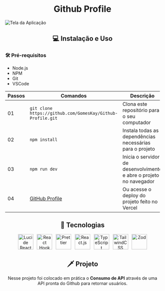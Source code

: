 <h1 align="center">Github Profile</h1>

<img src="https://github.com/user-attachments/assets/b768ca4f-0a3b-403e-b1e7-c683ba537414" alt="Tela da Aplicação" />

<h2 align="center">💻 Instalação e Uso</h2>

### 🛠️ Pré-requisitos
 - Node.js
 - NPM
 - Git
 - VSCode

  | Passos | Comandos | Descrição |
  | --- | --- | --- |
  | 01 | `git clone https://github.com/GomesKay/Github-Profile.git` | Clona este repositório para o seu computador |
  | 02 | `npm install` | Instala todas as dependências necessárias para o projeto |
  | 03 | `npm run dev` | Inicia o servidor de desenvolvimento e abre o projeto no navegador |
  | 04 | [GitHub Profile](https://github-profile-orcin-three.vercel.app/) | Ou acesse o deploy do projeto feito no Vercel |

<div align="center">

  ## 🚀 Tecnologias
  <img title="Lucide React" src="https://github.com/user-attachments/assets/779e5ab7-63a5-489d-aa13-b42ccfccd9ac" alt="Lucide React" width="50" /> &nbsp;
  <img title="React Hook Form" src="https://github.com/user-attachments/assets/913089a0-f8ca-47f1-9843-704163d3d270" alt="React Hook Form" width="50" /> &nbsp;
  <img title="Prettier" src="https://github.com/user-attachments/assets/67a609b6-d4d4-4c89-9ab1-154b56c61289" alt="Prettier" width="50" /> &nbsp;
  <img title="React.js" src="https://cdn.jsdelivr.net/gh/devicons/devicon@latest/icons/react/react-original.svg" alt="React.js" width="50" /> &nbsp;
  <img title="TypeScript" src="https://cdn.jsdelivr.net/gh/devicons/devicon@latest/icons/typescript/typescript-original.svg" alt="TypeScript" width="50" /> &nbsp;
  <img title="TailwindCSS" src="https://cdn.jsdelivr.net/gh/devicons/devicon@latest/icons/tailwindcss/tailwindcss-original.svg" alt="TailwindCSS" width="50" /> &nbsp;
  <img title="Zod" src="https://github.com/user-attachments/assets/bb33ed33-2e91-473c-9494-41386bf5111f" alt="Zod" width="50" />

  ## 🗡️ Projeto
  <p>Nesse projeto foi colocado em prática o <b>Consumo de API</b> através de uma API pronta do Github para retornar usuários.</p>
  
</div>
